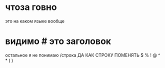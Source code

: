 
# чтоза говно
это на каком языке вообще
# видимо # это заголовок
остальное я не понимаю
/строка ДА КАК СТРОКУ ПОМЕНЯТЬ
$
%
!
@
^
*
(
)
